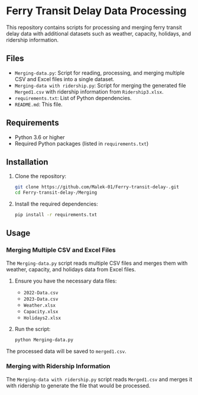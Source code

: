# Ferry Transit Delay Data Processing

This repository contains scripts for processing and merging ferry transit delay data with additional datasets such as weather, capacity, holidays, and ridership information.

## Files

- `Merging-data.py`: Script for reading, processing, and merging multiple CSV and Excel files into a single dataset.
- `Merging-data with ridership.py`: Script for merging the generated file `Merged1.csv` with ridership information from `Ridership3.xlsx`.
- `requirements.txt`: List of Python dependencies.
- `README.md`: This file.

## Requirements

- Python 3.6 or higher
- Required Python packages (listed in `requirements.txt`)

## Installation

1. Clone the repository:
    ```sh
    git clone https://github.com/Malek-01/Ferry-transit-delay-.git
    cd Ferry-transit-delay-/Merging
    ```

2. Install the required dependencies:
    ```sh
    pip install -r requirements.txt
    ```

## Usage

### Merging Multiple CSV and Excel Files

The `Merging-data.py` script reads multiple CSV files and merges them with weather, capacity, and holidays data from Excel files.

1. Ensure you have the necessary data files:
    - `2022-Data.csv`
    - `2023-Data.csv`
    - `Weather.xlsx`
    - `Capacity.xlsx`
    - `Holidays2.xlsx`

2. Run the script:
    ```sh
    python Merging-data.py
    ```

The processed data will be saved to `merged1.csv`.

### Merging with Ridership Information

The `Merging-data with ridership.py` script reads `Merged1.csv` and merges it with ridership to generate the file that would be processed.
